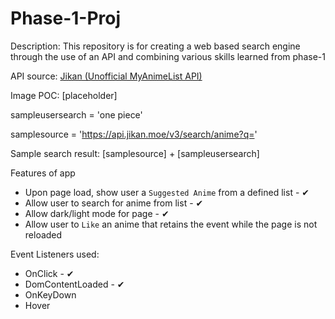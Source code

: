 # Phase-1-Proj

Description: This repository is for creating a web based search engine through the use of an API and combining various skills learned from phase-1

API source: [Jikan (Unofficial MyAnimeList API)](https://jikan.moe/)

Image POC: [placeholder]

sampleusersearch = 'one piece'

samplesource = 'https://api.jikan.moe/v3/search/anime?q='

Sample search result: [samplesource] + [sampleusersearch]

Features of app
- Upon page load, show user a `Suggested Anime` from a defined list - ✔
- Allow user to search for anime from list - ✔
- Allow dark/light mode for page - ✔ 
- Allow user to `Like` an anime that retains the event while the page is not reloaded

Event Listeners used:
- OnClick - ✔
- DomContentLoaded - ✔
- OnKeyDown
- Hover
